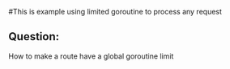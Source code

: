 #This is example using limited goroutine to process any request

## Question: 
How to make a route have a global goroutine limit
